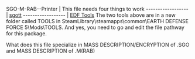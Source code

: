 SGO-M-RAB--Printer | This file needs four things to work 
------------------ | [sgott](https://github.com/zeddidragon/sgott) 
------------------ | [EDF Tools](https://gitlab.com/kittopiacreator/edf-tools)
The two tools above are in a new folder called TOOLS in SteamLibrary\steamapps\common\EARTH DEFENSE FORCE 5\Mods\TOOLS.
And yes, you need to go and edit the file pathway for this package.

What does this file specialize in MASS DESCRIPTION/ENCRYPTION of .SGO and MASS DESCRIPTION of .M(RAB)
